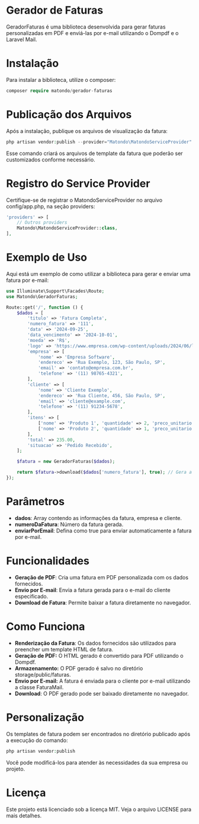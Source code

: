 # Gerador de Faturas

GeradorFaturas é uma biblioteca desenvolvida para gerar faturas personalizadas em PDF e enviá-las por e-mail utilizando o Dompdf e o Laravel Mail.

# Instalação

Para instalar a biblioteca, utilize o composer:

```php
composer require matondo/gerador-faturas
```
# Publicação dos Arquivos

Após a instalação, publique os arquivos de visualização da fatura:


```php
php artisan vendor:publish --provider="Matondo\MatondoServiceProvider"
```
Esse comando criará os arquivos de template da fatura que poderão ser customizados conforme necessário.

# Registro do Service Provider

Certifique-se de registrar o MatondoServiceProvider no arquivo config/app.php, na seção providers:


```php
'providers' => [
    // Outros providers
    Matondo\MatondoServiceProvider::class,
],

```

# Exemplo de Uso

Aqui está um exemplo de como utilizar a biblioteca para gerar e enviar uma fatura por e-mail:


```php
use Illuminate\Support\Facades\Route;
use Matondo\GeradorFaturas;

Route::get('/', function () {
    $dados = [
        'titulo' => 'Fatura Completa',
        'numero_fatura' => '111',
        'data' => '2024-09-25',
        'data_vencimento' => '2024-10-01',
        'moeda' => 'R$',
        'logo' => 'https://www.empresa.com/wp-content/uploads/2024/06/logo.png',
        'empresa' => [
            'nome' => 'Empresa Software',
            'endereco' => 'Rua Exemplo, 123, São Paulo, SP',
            'email' => 'contato@empresa.com.br',
            'telefone' => '(11) 98765-4321',
        ],
        'cliente' => [
            'nome' => 'Cliente Exemplo',
            'endereco' => 'Rua Cliente, 456, São Paulo, SP',
            'email' => 'cliente@example.com',
            'telefone' => '(11) 91234-5678',
        ],
        'itens' => [
            ['nome' => 'Produto 1', 'quantidade' => 2, 'preco_unitario' => 100.00, 'desconto' => 10.00],
            ['nome' => 'Produto 2', 'quantidade' => 1, 'preco_unitario' => 50.00, 'desconto' => 5.00],
        ],
        'total' => 235.00,
        'situacao' => 'Pedido Recebido',
    ];

    $fatura = new GeradorFaturas($dados);

    return $fatura->download($dados['numero_fatura'], true); // Gera a fatura, salva e envia por e-mail.
});

```

# Parâmetros

- **dados**: Array contendo as informações da fatura, empresa e cliente.
- **numeroDaFatura**: Número da fatura gerada.
- **enviarPorEmail**: Defina como true para enviar automaticamente a fatura por e-mail.

# Funcionalidades

- **Geração de PDF**: Cria uma fatura em PDF personalizada com os dados fornecidos.
- **Envio por E-mail**: Envia a fatura gerada para o e-mail do cliente especificado.
- **Download de Fatura**: Permite baixar a fatura diretamente no navegador.

# Como Funciona

- **Renderização da Fatura**: Os dados fornecidos são utilizados para preencher um template HTML de fatura.
- **Geração de PDF:** O HTML gerado é convertido para PDF utilizando o Dompdf.
- **Armazenamento:** O PDF gerado é salvo no diretório storage/public/faturas.
- **Envio por E-mail:** A fatura é enviada para o cliente por e-mail utilizando a classe FaturaMail.
- **Download**: O PDF gerado pode ser baixado diretamente no navegador.

# Personalização

Os templates de fatura podem ser encontrados no diretório publicado após a execução do comando:


```php
php artisan vendor:publish
```

Você pode modificá-los para atender às necessidades da sua empresa ou projeto.

# Licença

Este projeto está licenciado sob a licença MIT. Veja o arquivo LICENSE para mais detalhes.

